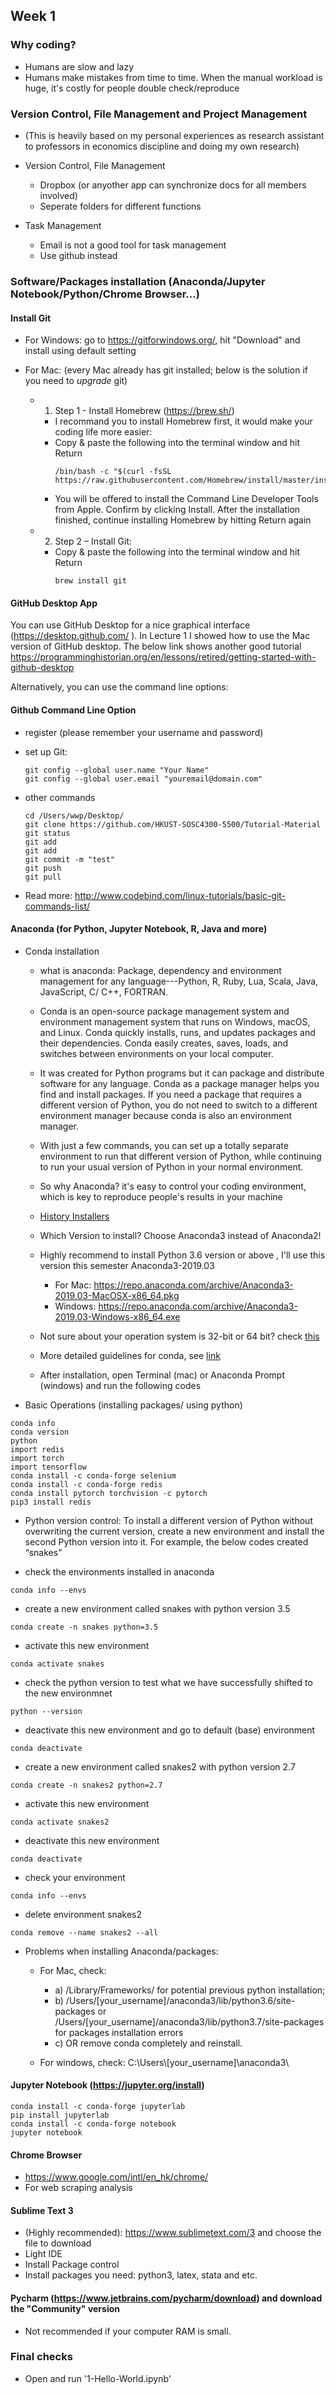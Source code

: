 ## Week 1


### Why coding?
* Humans are slow and lazy
* Humans make mistakes from time to time. When the manual workload is huge, it's costly for people double check/reproduce


### Version Control, File Management and Project Management
* (This is heavily based on my personal experiences as research assistant to professors in economics discipline and doing my own research)

* Version Control, File Management 
  - Dropbox (or anyother app can synchronize docs for all members involved)
  - Seperate folders for different functions
 
* Task Management
  - Email is not a good tool for task management
  - Use github instead

### Software/Packages installation (Anaconda/Jupyter Notebook/Python/Chrome Browser...)


#### Install Git

+ For Windows: go to https://gitforwindows.org/, hit "Download" and install using default setting

+ For Mac: (every Mac already has git installed; below is the solution if you need to *upgrade* git)
      
    * 1) Step 1 - Install Homebrew (https://brew.sh/)
      - I recommand you to install Homebrew first, it would make your coding life more easier: 
      - Copy & paste the following into the terminal window and hit Return
          ```  
          /bin/bash -c "$(curl -fsSL https://raw.githubusercontent.com/Homebrew/install/master/install.sh)"
          ```  
      - You will be offered to install the Command Line Developer Tools from Apple. Confirm by clicking Install. After the installation finished, continue installing Homebrew by hitting Return again
      
   * 2) Step 2 – Install Git:
       - Copy & paste the following into the terminal window and hit Return
          ```  
          brew install git
          ``` 
#### GitHub Desktop App          
          
You can use GitHub Desktop for a nice graphical interface (https://desktop.github.com/ ). In Lecture 1 I showed how to use the Mac version of GitHub desktop.
The below link shows another good tutorial
https://programminghistorian.org/en/lessons/retired/getting-started-with-github-desktop


Alternatively, you can use the command line options:

#### Github Command Line Option
  - register (please remember your username and password)
  
  - set up Git:
    ```  
    git config --global user.name "Your Name"
    git config --global user.email "youremail@domain.com"

    ```
  
  - other commands
    ```  
    cd /Users/wwp/Desktop/
    git clone https://github.com/HKUST-SOSC4300-5500/Tutorial-Material
    git status
    git add 
    git add
    git commit -m "test"
    git push
    git pull  
    ```
  - Read more: http://www.codebind.com/linux-tutorials/basic-git-commands-list/ 


#### Anaconda (for Python, Jupyter Notebook, R, Java and more)
  

  * Conda installation

    - what is anaconda: Package, dependency and environment management for any language---Python, R, Ruby, Lua, Scala, Java, JavaScript, C/ C++, FORTRAN.
    
    - Conda is an open-source package management system and environment management system that runs on Windows, macOS, and Linux. Conda quickly installs, runs, and updates packages and their dependencies. Conda easily creates, saves, loads, and switches between environments on your local computer. 

    - It was created for Python programs but it can package and distribute software for any language. Conda as a package manager helps you find and install packages. If you need a package that requires a different version of Python, you do not need to switch to a different environment manager because conda is also an environment manager. 

    - With just a few commands, you can set up a totally separate environment to run that different version of Python, while continuing to run your usual version of Python in your normal environment.
  
    - So why Anaconda? it's easy to control your coding environment, which is key to reproduce people's results in your machine
    - [History Installers](https://repo.anaconda.com/archive/)
    - Which Version to install? Choose Anaconda3 instead of Anaconda2!
    - Highly recommend to install Python 3.6 version or above , I'll use this version this semester Anaconda3-2019.03
      + For Mac: https://repo.anaconda.com/archive/Anaconda3-2019.03-MacOSX-x86_64.pkg
      + Windows: https://repo.anaconda.com/archive/Anaconda3-2019.03-Windows-x86_64.exe

    - Not sure about your operation system is 32-bit or 64 bit? check [this](https://www.akaipro.com/kb/32-bit-vs-64-bit-your-questions-answered/)
    - More detailed guidelines for conda, see [link](https://github.com/conda/conda/tree/master/docs/source/user-guide)
    
    - After installation, open Terminal (mac) or Anaconda Prompt (windows) and run the following codes
  
  * Basic Operations (installing packages/ using python)
  ```
  conda info
  conda version
  python
  import redis 
  import torch
  import tensorflow 
  conda install -c conda-forge selenium
  conda install -c conda-forge redis 
  conda install pytorch torchvision -c pytorch
  pip3 install redis
  ```

 * Python version control: To install a different version of Python without overwriting the current version, create a new environment and install the second Python version into it. For example, the below codes created “snakes”
  - check the environments installed in anaconda
  ```
  conda info --envs
  ```
  - create a new environment called snakes with python version 3.5
  ```  
  conda create -n snakes python=3.5 
  ```  
  - activate this new environment
  ```  
  conda activate snakes 
  ```  
  - check the python version to test what we have successfully shifted to the new environmnet
  ```  
  python --version 
  ```  
  - deactivate this new environment and go to default (base) environment
  ```  
  conda deactivate
  ```  
  - create a new environment called snakes2 with python version 2.7
  ```  
  conda create -n snakes2 python=2.7
  ```  
  - activate this new environment
  ```  
  conda activate snakes2
  ```  
  - deactivate this new environment
  ```  
  conda deactivate
  ```  
  - check your environment
  ```  
  conda info --envs 
  ```  
  - delete environment snakes2
  ```  
  conda remove --name snakes2 --all 
  ```
  
  * Problems when installing Anaconda/packages:
    + For Mac, check: 
      - a) /Library/Frameworks/ for potential previous python installation; 
      - b) /Users/[your_username]/anaconda3/lib/python3.6/site-packages or /Users/[your_username]/anaconda3/lib/python3.7/site-packages for packages installation errors 
      - c) OR remove conda completely and reinstall.
       
    + For windows, check: C:\Users\\[your_username]\\anaconda3\\
  

#### Jupyter Notebook (https://jupyter.org/install)
  
  ```
  conda install -c conda-forge jupyterlab
  pip install jupyterlab
  conda install -c conda-forge notebook
  jupyter notebook
  ```

#### Chrome Browser 
  - https://www.google.com/intl/en_hk/chrome/
  - For web scraping analysis

#### Sublime Text 3 
  - (Highly recommended): https://www.sublimetext.com/3 and choose the file to download 
  - Light IDE
  - Install Package control
  - Install packages you need: python3, latex, stata and etc.


#### Pycharm (https://www.jetbrains.com/pycharm/download) and download the "Community" version 
  - Not recommended if your computer RAM is small.


### Final checks
* Open and run '1-Hello-World.ipynb'

